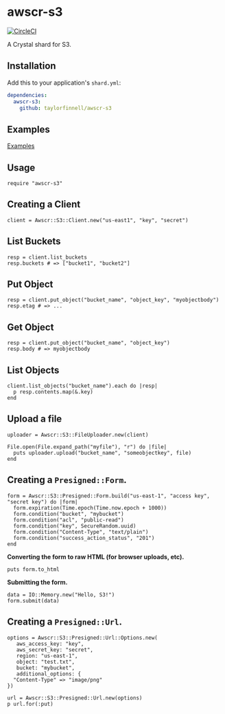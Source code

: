 # awscr-s3
[![CircleCI](https://circleci.com/gh/taylorfinnell/awscr-s3.svg?style=svg)](https://circleci.com/gh/taylorfinnell/awscr-s3)

A Crystal shard for S3.

## Installation

Add this to your application's `shard.yml`:

```yaml
dependencies:
  awscr-s3:
    github: taylorfinnell/awscr-s3
```

## Examples

[Examples](https://github.com/taylorfinnell/awscr-s3/tree/master/examples)

## Usage

```crystal
require "awscr-s3"
```

## **Creating a Client**

```crystal
client = Awscr::S3::Client.new("us-east1", "key", "secret")
```
## **List Buckets**

```crystal
resp = client.list_buckets
resp.buckets # => ["bucket1", "bucket2"]
```

## **Put Object**

```crystal
resp = client.put_object("bucket_name", "object_key", "myobjectbody")
resp.etag # => ...
```

## **Get Object**

```crystal
resp = client.put_object("bucket_name", "object_key")
resp.body # => myobjectbody
```

## **List Objects**

```crystal
client.list_objects("bucket_name").each do |resp|
  p resp.contents.map(&.key)
end
```

## **Upload a file**

```crystal
uploader = Awscr::S3::FileUploader.new(client)

File.open(File.expand_path("myfile"), "r") do |file|
  puts uploader.upload("bucket_name", "someobjectkey", file)
end
```

## **Creating a `Presigned::Form`.**

```crystal
form = Awscr::S3::Presigned::Form.build("us-east-1", "access key", "secret key") do |form|
  form.expiration(Time.epoch(Time.now.epoch + 1000))
  form.condition("bucket", "mybucket")
  form.condition("acl", "public-read")
  form.condition("key", SecureRandom.uuid)
  form.condition("Content-Type", "text/plain")
  form.condition("success_action_status", "201")
end
```

**Converting the form to raw HTML (for browser uploads, etc).**

```crystal
puts form.to_html
```

**Submitting the form.**

```crystal
data = IO::Memory.new("Hello, S3!")
form.submit(data)
```

## **Creating a `Presigned::Url`.**

```crystal
options = Awscr::S3::Presigned::Url::Options.new(
   aws_access_key: "key",
   aws_secret_key: "secret",
   region: "us-east-1",
   object: "test.txt",
   bucket: "mybucket",
   additional_options: {
  "Content-Type" => "image/png"
})

url = Awscr::S3::Presigned::Url.new(options)
p url.for(:put)
```
